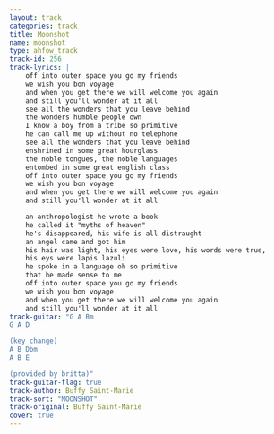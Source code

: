 ```yaml
---
layout: track
categories: track
title: Moonshot
name: moonshot
type: ahfow_track
track-id: 256
track-lyrics: |
    off into outer space you go my friends
    we wish you bon voyage
    and when you get there we will welcome you again
    and still you'll wonder at it all
    see all the wonders that you leave behind
    the wonders humble people own
    I know a boy from a tribe so primitive
    he can call me up without no telephone
    see all the wonders that you leave behind
    enshrined in some great hourglass
    the noble tongues, the noble languages
    entombed in some great english class
    off into outer space you go my friends
    we wish you bon voyage
    and when you get there we will welcome you again
    and still you'll wonder at it all

    an anthropologist he wrote a book
    he called it "myths of heaven"
    he's disappeared, his wife is all distraught
    an angel came and got him
    his hair was light, his eyes were love, his words were true,
    his eys were lapis lazuli
    he spoke in a language oh so primitive
    that he made sense to me
    off into outer space you go my friends
    we wish you bon voyage
    and when you get there we will welcome you again
    and still you'll wonder at it all
track-guitar: "G A Bm
G A D

(key change)
A B Dbm
A B E 

(provided by britta)"
track-guitar-flag: true
track-author: Buffy Saint-Marie
track-sort: "MOONSHOT"
track-original: Buffy Saint-Marie
cover: true
---
```


